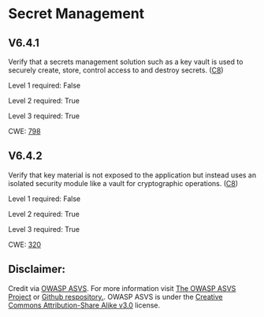 #  Secret Management
## V6.4.1
Verify that a secrets management solution such as a key vault is used to securely create, store, control access to and destroy secrets. ([C8](https://owasp.org/www-project-proactive-controls/#div-numbering))
Level 1 required: False
Level 2 required: True
Level 3 required: True
CWE: [798](https://cwe.mitre.org/data/definitions/798)
## V6.4.2
Verify that key material is not exposed to the application but instead uses an isolated security module like a vault for cryptographic operations. ([C8](https://owasp.org/www-project-proactive-controls/#div-numbering))
Level 1 required: False
Level 2 required: True
Level 3 required: True
CWE: [320](https://cwe.mitre.org/data/definitions/320)

## Disclaimer:
Credit via [OWASP ASVS](https://owasp.org/www-project-application-security-verification-standard/). For more information visit [The OWASP ASVS Project](https://owasp.org/www-project-application-security-verification-standard/) or [Github respository.](https://github.com/OWASP/ASVS). OWASP ASVS is under the [Creative Commons Attribution-Share Alike v3.0](https://creativecommons.org/licenses/by-sa/3.0/) license.
